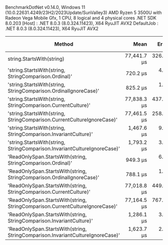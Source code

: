 
BenchmarkDotNet v0.14.0, Windows 11 (10.0.22631.4249/23H2/2023Update/SunValley3)
AMD Ryzen 5 3500U with Radeon Vega Mobile Gfx, 1 CPU, 8 logical and 4 physical cores
.NET SDK 8.0.203
  [Host]     : .NET 8.0.3 (8.0.324.11423), X64 RyuJIT AVX2
  DefaultJob : .NET 8.0.3 (8.0.324.11423), X64 RyuJIT AVX2


 Method                                                                               | Mean        | Error     | StdDev    | Ratio    | RatioSD | Allocated | Alloc Ratio |
------------------------------------------------------------------------------------- |------------:|----------:|----------:|---------:|--------:|----------:|------------:|
 string.StartsWith(string)                                                            | 77,441.7 μs | 326.05 μs | 289.04 μs | +10,653% |    0.7% |      57 B |          NA |
 'string.StartsWith(string, StringComparison.Ordinal)'                                |    720.2 μs |   4.47 μs |   4.18 μs | baseline |         |         - |          NA |
 'string.StartsWith(string, StringComparison.OrdinalIgnoreCase)'                      |    825.2 μs |   1.74 μs |   1.45 μs |     +15% |    0.6% |         - |          NA |
 'string.StartsWith(string, StringComparison.CurrentCulture)'                         | 77,838.3 μs | 437.72 μs | 409.44 μs | +10,708% |    0.8% |      57 B |          NA |
 'string.StartsWith(string, StringComparison.CurrentCultureIgnoreCase)'               | 77,461.5 μs | 258.93 μs | 216.22 μs | +10,656% |    0.6% |      57 B |          NA |
 'string.StartsWith(string, StringComparison.InvariantCulture)'                       |  1,467.6 μs |   9.35 μs |   7.81 μs |    +104% |    0.8% |       1 B |          NA |
 'string.StartsWith(string, StringComparison.InvariantCultureIgnoreCase)'             |  1,793.2 μs |   3.02 μs |   2.67 μs |    +149% |    0.6% |       1 B |          NA |
 'ReadOnlySpan<char>.StartsWith(string, StringComparison.Ordinal)'                    |    949.3 μs |   6.50 μs |   6.08 μs |     +32% |    0.8% |         - |          NA |
 'ReadOnlySpan<char>.StartsWith(string, StringComparison.OrdinalIgnoreCase)'          |    788.1 μs |   1.03 μs |   0.80 μs |      +9% |    0.6% |         - |          NA |
 'ReadOnlySpan<char>.StartsWith(string, StringComparison.CurrentCulture)'             | 77,018.8 μs | 449.63 μs | 351.04 μs | +10,594% |    0.7% |      57 B |          NA |
 'ReadOnlySpan<char>.StartsWith(string, StringComparison.CurrentCultureIgnoreCase)'   | 77,164.5 μs | 767.33 μs | 599.08 μs | +10,615% |    0.9% |      57 B |          NA |
 'ReadOnlySpan<char>.StartsWith(string, StringComparison.InvariantCulture)'           |  1,286.1 μs |   3.89 μs |   3.45 μs |     +79% |    0.6% |       1 B |          NA |
 'ReadOnlySpan<char>.StartsWith(string, StringComparison.InvariantCultureIgnoreCase)' |  1,623.7 μs |   2.25 μs |   1.99 μs |    +125% |    0.6% |       1 B |          NA |
